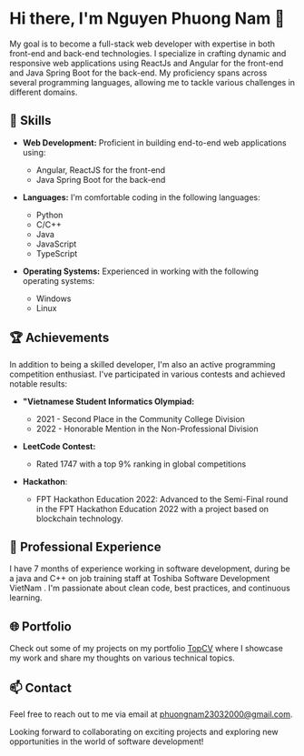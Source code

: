 # Hi there, I'm Nguyen Phuong Nam 👋

My goal is to become a full-stack web developer with expertise in both front-end and back-end technologies. I specialize in crafting dynamic and responsive web applications using ReactJs and Angular for the front-end and Java Spring Boot for the back-end. My proficiency spans across several programming languages, allowing me to tackle various challenges in different domains.

## 🚀 Skills

- **Web Development:** Proficient in building end-to-end web applications using:
  - Angular, ReactJS for the front-end
  - Java Spring Boot for the back-end

- **Languages:** I'm comfortable coding in the following languages:
  - Python
  - C/C++
  - Java
  - JavaScript
  - TypeScript

- **Operating Systems:** Experienced in working with the following operating systems:
  - Windows
  - Linux

## 🏆 Achievements

In addition to being a skilled developer, I'm also an active programming competition enthusiast. I've participated in various contests and achieved notable results:

- **"Vietnamese Student Informatics Olympiad:**
  - 2021 - Second Place in the Community College Division
  - 2022 - Honorable Mention in the Non-Professional Division

- **LeetCode Contest:**
  - Rated 1747 with a top 9% ranking in global competitions

- **Hackathon**:
  - FPT Hackathon Education 2022: Advanced to the Semi-Final round in the FPT Hackathon Education 2022 with a project based on blockchain technology.

## 💼 Professional Experience

I have 7 months of experience working in software development, during be a java and C++ on job training staff at Toshiba Software Development VietNam . I'm passionate about clean code, best practices, and continuous learning.

## 🌐 Portfolio

Check out some of my projects on my portfolio [TopCV](https://static.topcv.vn/topcv-cv-uploads/90fa189f51315959fbc9a3c9f3702bc9.pdf#toolbar=0&navpanes=0&scrollbar=0) where I showcase my work and share my thoughts on various technical topics.

## 📫 Contact

Feel free to reach out to me via email at [phuongnam23032000@gmail.com](mailto:phuongnam23032000@gmail.com).

Looking forward to collaborating on exciting projects and exploring new opportunities in the world of software development!
